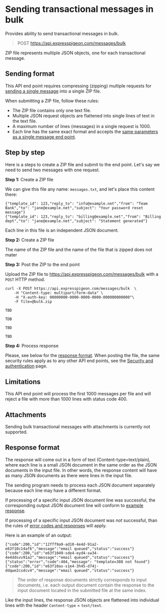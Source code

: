 
# Sending transactional messages in bulk

Provides ability to send transactional messages in bulk.

> POST https://api.expresspigeon.com/messages/bulk

ZIP file represents multiple JSON objects, one for each transactional message. 

## Sending format

This API end point requires compressing (zipping) multiple requests for [sending a single message](transactional-send) 
into a single ZIP file.
 
When submitting a ZIP file, follow these rules: 

* The ZIP file contains only one text file.   
* Multiple JSON request objects are flattened into single lines of text in the text file. 
* A maximum number of lines (messages) in a single request is 1000.
* Each line has the same exact format and accepts the [same parameters as a single message end point](transactional-send#request-parameters).
  
## Step by step

Here is a steps to create a ZIP file and submit to the end point. Let's say we need to send two messages with one request.

**Step 1:** Create a ZIP file

We can give this file any name: `messages.txt`, and let's place this content there: 

```
{"template_id": 123,"reply_to": "info@example.net","from": "Team Bank","to": "jane@example.net","subject": "Your password reset message"}
{"template_id": 123,"reply_to": "billing@example.net","from": "Billing dept","to": "jane@example.net","subject": "Statement generated"}
```

Each line in this file is an independent JSON document. 

**Step 2:** Create a ZIP file

The name of the ZIP file and the name of the file that is zipped does not mater

 
**Step 3:** Post the ZIP to the end point
 
Upload the ZIP file to  https://api.expresspigeon.com/messages/bulk with a `POST` HTTP method.

<div class="tab-content">

<div role="tabpanel" data-language="curl" class="tab-pane active">

~~~~ {.prettyprint .numberLines}
curl -X POST https://api.expresspigeon.com/messages/bulk  \
    -H "Content-type: multipart/form-data" \
    -H "X-auth-key: 00000000-0000-0000-0000-000000000000"\
    -F file=@bulk.zip
~~~~

</div>

<div role="tabpanel" data-language="java" class="tab-pane">

~~~~ {.java .numberLines}
TBD
~~~~

</div>

<div role="tabpanel" data-language="php" class="tab-pane">

~~~~ {.php .numberLines}
TDB
~~~~

</div>

<div role="tabpanel" data-language="ruby" class="tab-pane">

~~~~ {.ruby .numberLines}
TBD
~~~~

</div>

<div role="tabpanel" data-language="python" class="tab-pane">

~~~~ {.python .numberLines}
TBD
~~~~

</div>

</div>

**Step 4:** Process response

Please, see below for the [response format](#response-format). When posting the file, the same security rules apply as to any other API end points, 
 see the [Security and authentication](security-and-authentication) page.
 
 

## Limitations

This API end point will process the first 1000 messages per file and will reject a file with more than 1000 lines with status code 400. 

## Attachments

Sending bulk transactional messages with attachments is currently not supported.

## Response format

The response will come out in a form of text (Content-type=text/plain), where each line is a
small JSON document in the same order as the JSON documents in the input file. In other words, the response content will have as many JSON 
documents as there were lines in the input file. 

The sending program needs to process each JSON document separately because each line may have a different format. 

If processing of a specific input JSON document line was successful, the corresponding output JSON document line will conform to 
[example response](transactional-send#example-response). 

If processing of a specific input JSON document was _not_ successful, than the rules of [error codes and responses](error-codes-responses) will apply. 


Here is an example of an output: 


```
{"code":200,"id":"12fff9a9-ad10-4e4d-91a2-e63f10c14af6","message":"email queued","status":"success"}
{"code":200,"id":"e63f1049-sde4-eyd4-sw34-4e4ddsvv91a2","message":"email queued","status":"success"}
{"status":"error","code":404,"message": "template=388 not found"}
{"code":200,"id":"e63f10as-s1e4-3h45-d74j-ddqwe2csdcv4","message":"email queued","status":"success"}

```


> The order of response documents strictly corresponds to input documents, i.e. each output document contain the response to the input document 
located in the submitted file at the same index. 


Like the input lines, the response JSON objects are flattened into individual lines with the header `Content-type` = `text/text`. 
